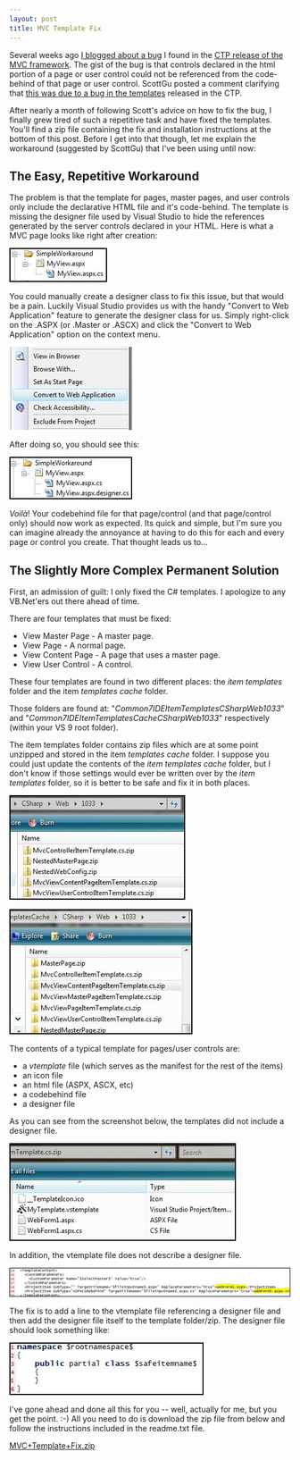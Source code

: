 ```yaml
--- 
layout: post
title: MVC Template Fix
---
```


Several weeks ago [I blogged about a bug](/2007/12/11/mvc-bug-broken-codebehind/) I found in the [CTP release of the MVC framework](http://weblogs.asp.net/scottgu/archive/2007/12/09/asp-net-3-5-extensions-ctp-preview-released.aspx). The gist of the bug is that controls declared in the html portion of a page or user control could not be referenced from the code-behind of that page or user control. ScottGu posted a comment clarifying that [this was due to a bug in the templates](/2007/12/11/mvc-bug-broken-codebehind/#comment-152106388) released in the CTP. 

After nearly a month of following Scott's advice on how to fix the bug, I finally grew tired of such a repetitive task and have fixed the templates. You'll find a zip file containing the fix and installation instructions at the bottom of this post. Before I get into that though, let me explain the workaround (suggested by ScottGu) that I've been using until now: 

## The Easy, Repetitive Workaround

The problem is that the template for pages, master pages, and user controls only include the declarative HTML file and it's code-behind. The template is missing the designer file used by Visual Studio to hide the references generated by the server controls declared in your HTML. Here is what a MVC page looks like right after creation: 

![IMAGE](/custom/files/old/SimpleWorkaround-Before_2.jpg) 

You could manually create a designer class to fix this issue, but that would be a pain. Luckily Visual Studio provides us with the handy "Convert to Web Application" feature to generate the designer class for us. Simply right-click on the .ASPX (or .Master or .ASCX) and click the "Convert to Web Application" option on the context menu. 

![IMAGE](/custom/files/old/SimpleWorkaround-During_2.jpg) 

After doing so, you should see this: 

![IMAGE](/custom/files/old/SimpleWorkaround-After_2.jpg) 

*Voil&agrave;*! Your codebehind file for that page/control (and that page/control only) should now work as expected. Its quick and simple, but I'm sure you can imagine already the annoyance at having to do this for each and every page or control you create. That thought leads us to... 

## The Slightly More Complex Permanent Solution

First, an admission of guilt: I only fixed the C# templates. I apologize to any VB.Net'ers out there ahead of time. 

There are four templates that must be fixed: 

* View Master Page - A master page.
* View Page - A normal page.
* View Content Page - A page that uses a master page.
* View User Control - A control.

These four templates are found in two different places: the *item templates* folder and the item *templates cache* folder. 

Those folders are found at: "*Common7IDEItemTemplatesCSharpWeb1033*" and "*Common7IDEItemTemplatesCacheCSharpWeb1033*" respectively (within your VS 9 root folder). 

The item templates folder contains zip files which are at some point unzipped and stored in the item *templates cache* folder. I suppose you could just update the contents of the *item templates cache* folder, but I don't know if those settings would ever be written over by the *item templates* folder, so it is better to be safe and fix it in both places. 

![IMAGE](/custom/files/old/TemplateFix-ZipLocation_2.jpg) 

![IMAGE](/custom/files/old/TemplateFix-CacheLocation_2.jpg) 

The contents of a typical template for pages/user controls are: 

* a *vtemplate* file (which serves as the manifest for the rest of the items)
* an icon file
* an html file (ASPX, ASCX, etc)
* a codebehind file
* a designer file

As you can see from the screenshot below, the templates did not include a designer file. 

![IMAGE](/custom/files/old/TemplateFix-ZipContents_2.jpg) 

In addition, the vtemplate file does not describe a designer file. 

![IMAGE](/custom/files/old/TemplateFix-TemplateFile_2.jpg) 

The fix is to add a line to the vtemplate file referencing a designer file and then add the designer file itself to the template folder/zip. The designer file should look something like: 

![IMAGE](/custom/files/old/TemplateFix-DesignerFile_2.jpg) 

I've gone ahead and done all this for you -- well, actually for me, but you get the point. :-) All you need to do is download the zip file from below and follow the instructions included in the readme.txt file.

[MVC+Template+Fix.zip](/custom/files/old/MVC+Template+Fix.zip)